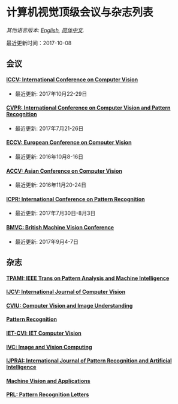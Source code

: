 # 计算机视觉顶级会议与杂志列表

*其他语言版本: [English](README.md), [简体中文](README.zh-cn.md).*

最近更新时间：2017-10-08

## 会议

 #### [ICCV: International Conference on Computer Vision](http://iccv2017.thecvf.com/)

  - 最近更新: 2017年10月22-29日

 #### [CVPR: International Conference on Computer Vision and Pattern Recognition](http://cvpr2017.thecvf.com/)

  - 最近更新: 2017年7月21-26日

 #### [ECCV: European Conference on Computer Vision](http://www.eccv2016.org/)

 - 最近更新: 2016年10月8-16日

 #### [ACCV: Asian Conference on Computer Vision](http://www.accv2016.org/)

  - 最近更新: 2016年11月20-24日

 #### [ICPR: International Conference on Pattern Recognition](http://www.24icpr2017.put.poznan.pl/)

  - 最近更新: 2017年7月30日-8月3日

 #### [BMVC: British Machine Vision Conference](https://bmvc2017.london/)

  - 最近更新: 2017年9月4-7日

## 杂志

 #### [TPAMI: IEEE Trans on Pattern Analysis and Machine Intelligence](https://www.computer.org/web/tpami)

 #### [IJCV: International Journal of Computer Vision](https://www.editorialmanager.com/visi/default.aspx)

 #### [CVIU: Computer Vision and Image Understanding](http://ees.elsevier.com/cviu/.)

 #### [Pattern Recognition](https://www.journals.elsevier.com/pattern-recognition)

 #### [IET-CVI: IET Computer Vision](http://www.ietdl.org/IET-CVI)

 #### [IVC: Image and Vision Computing](https://www.journals.elsevier.com/image-and-vision-computing/)

 #### [IJPRAI: International Journal of Pattern Recognition and Artificial Intelligence](http://www.worldscinet.com/ijprai/)

 #### [Machine Vision and Applications](http://www.springer.com/computer/image+processing/journal/138)

 #### [PRL: Pattern Recognition Letters](http://www.iapr.org/)



